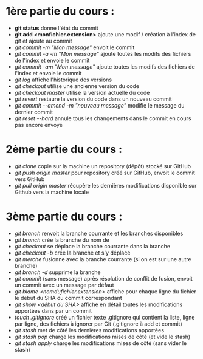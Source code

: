 # 1ère partie du cours :

* **git status** donne l'état du commit
* **git add <monfichier.extension>** ajoute une modif / création à l'index de git et ajoute au commit
* *git commit -m "Mon message"* envoit le commit
* *git commit -a -m "Mon message"* ajoute toutes les modifs des fichiers de l'index et envoie le commit
* *git commit -am "Mon message"* ajoute toutes les modifs des fichiers de l'index et envoie le commit
* *git log* affiche l'historique des versions
* *git checkout <SHA du commit>* utilise une ancienne version du code
* *git checkout master* utilise la version actuelle du code
* *git revert <SHA du commit>* restaure la version du code dans un nouveau commit
* *git commit --amend -m "nouveau message"* modifie le message du dernier commit
* *git reset --hard* annule tous les changements dans le commit en cours pas encore envoyé


# 2ème partie du cours :

* *git clone <URLFournieParGitHub>* copie sur la machine un repository (dépôt) stocké sur GitHub
* *git push origin master* pour repository créé sur GitHub, envoit le commit vers GitHub
* *git pull origin master* récupère les dernières modifications disponible sur Github vers la machine locale


# 3ème partie du cours :

* *git branch* renvoit la branche courrante et les branches disponibles
* *git branch <nomBranche>* crée la branche du nom de <nomBranche>
* *git checkout <nomBranche>* se déplace la branche courrante dans la branche <nomBranche>
* *git checkout -b <nomBranche>* crée la branche et s'y déplace
* *git merche <nomBranche>* fusionne <nomBranche> avec la branche courrante (si on est sur une autre branche)
* *git branch -d <nomBranche>* supprime la branche
* *git commit* (sans message) après résolution de conflit de fusion, envoit un commit avec un message par défaut 
* *git blame <nomdufichier.extension>* affiche pour chaque ligne du fichier le début du SHA du commit correspondant
* *git show <début du SHA>* affiche en détail toutes les modifications apportées dans par un commit
* *touch .gitignore* créé un fichier texte .gitignore qui contient la liste, ligne par ligne, des fichiers à ignorer par Git (.gitignore à add et commit)
* *git stash* met de côté les dernières modifications apportées
* *git stash pop* charge les modifications mises de côté (et vide le stash)
* *git stash apply* charge les modifications mises de côté (sans vider le stash)
